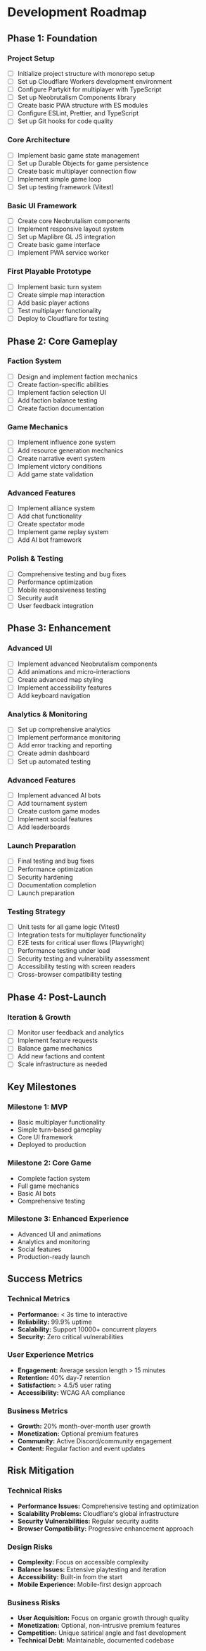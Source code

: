 # **Development Roadmap**

## **Phase 1: Foundation**

### **Project Setup**
- [ ] Initialize project structure with monorepo setup
- [ ] Set up Cloudflare Workers development environment
- [ ] Configure Partykit for multiplayer with TypeScript
- [ ] Set up Neobrutalism Components library
- [ ] Create basic PWA structure with ES modules
- [ ] Configure ESLint, Prettier, and TypeScript
- [ ] Set up Git hooks for code quality

### **Core Architecture**
- [ ] Implement basic game state management
- [ ] Set up Durable Objects for game persistence
- [ ] Create basic multiplayer connection flow
- [ ] Implement simple game loop
- [ ] Set up testing framework (Vitest)

### **Basic UI Framework**
- [ ] Create core Neobrutalism components
- [ ] Implement responsive layout system
- [ ] Set up Maplibre GL JS integration
- [ ] Create basic game interface
- [ ] Implement PWA service worker

### **First Playable Prototype**
- [ ] Implement basic turn system
- [ ] Create simple map interaction
- [ ] Add basic player actions
- [ ] Test multiplayer functionality
- [ ] Deploy to Cloudflare for testing

## **Phase 2: Core Gameplay**

### **Faction System**
- [ ] Design and implement faction mechanics
- [ ] Create faction-specific abilities
- [ ] Implement faction selection UI
- [ ] Add faction balance testing
- [ ] Create faction documentation

### **Game Mechanics**
- [ ] Implement influence zone system
- [ ] Add resource generation mechanics
- [ ] Create narrative event system
- [ ] Implement victory conditions
- [ ] Add game state validation

### **Advanced Features**
- [ ] Implement alliance system
- [ ] Add chat functionality
- [ ] Create spectator mode
- [ ] Implement game replay system
- [ ] Add AI bot framework

### **Polish & Testing**
- [ ] Comprehensive testing and bug fixes
- [ ] Performance optimization
- [ ] Mobile responsiveness testing
- [ ] Security audit
- [ ] User feedback integration

## **Phase 3: Enhancement**

### **Advanced UI**
- [ ] Implement advanced Neobrutalism components
- [ ] Add animations and micro-interactions
- [ ] Create advanced map styling
- [ ] Implement accessibility features
- [ ] Add keyboard navigation

### **Analytics & Monitoring**
- [ ] Set up comprehensive analytics
- [ ] Implement performance monitoring
- [ ] Add error tracking and reporting
- [ ] Create admin dashboard
- [ ] Set up automated testing

### **Advanced Features**
- [ ] Implement advanced AI bots
- [ ] Add tournament system
- [ ] Create custom game modes
- [ ] Implement social features
- [ ] Add leaderboards

### **Launch Preparation**
- [ ] Final testing and bug fixes
- [ ] Performance optimization
- [ ] Security hardening
- [ ] Documentation completion
- [ ] Launch preparation

### **Testing Strategy**
- [ ] Unit tests for all game logic (Vitest)
- [ ] Integration tests for multiplayer functionality
- [ ] E2E tests for critical user flows (Playwright)
- [ ] Performance testing under load
- [ ] Security testing and vulnerability assessment
- [ ] Accessibility testing with screen readers
- [ ] Cross-browser compatibility testing

## **Phase 4: Post-Launch**

### **Iteration & Growth**
- [ ] Monitor user feedback and analytics
- [ ] Implement feature requests
- [ ] Balance game mechanics
- [ ] Add new factions and content
- [ ] Scale infrastructure as needed

## **Key Milestones**

### **Milestone 1: MVP**
- Basic multiplayer functionality
- Simple turn-based gameplay
- Core UI framework
- Deployed to production

### **Milestone 2: Core Game**
- Complete faction system
- Full game mechanics
- Basic AI bots
- Comprehensive testing

### **Milestone 3: Enhanced Experience**
- Advanced UI and animations
- Analytics and monitoring
- Social features
- Production-ready launch

## **Success Metrics**

### **Technical Metrics**
- **Performance:** < 3s time to interactive
- **Reliability:** 99.9% uptime
- **Scalability:** Support 10000+ concurrent players
- **Security:** Zero critical vulnerabilities

### **User Experience Metrics**
- **Engagement:** Average session length > 15 minutes
- **Retention:** 40% day-7 retention
- **Satisfaction:** > 4.5/5 user rating
- **Accessibility:** WCAG AA compliance

### **Business Metrics**
- **Growth:** 20% month-over-month user growth
- **Monetization:** Optional premium features
- **Community:** Active Discord/community engagement
- **Content:** Regular faction and event updates

## **Risk Mitigation**

### **Technical Risks**
- **Performance Issues:** Comprehensive testing and optimization
- **Scalability Problems:** Cloudflare's global infrastructure
- **Security Vulnerabilities:** Regular security audits
- **Browser Compatibility:** Progressive enhancement approach

### **Design Risks**
- **Complexity:** Focus on accessible complexity
- **Balance Issues:** Extensive playtesting and iteration
- **Accessibility:** Built-in from the start
- **Mobile Experience:** Mobile-first design approach

### **Business Risks**
- **User Acquisition:** Focus on organic growth through quality
- **Monetization:** Optional, non-intrusive premium features
- **Competition:** Unique satirical angle and fast development
- **Technical Debt:** Maintainable, documented codebase 